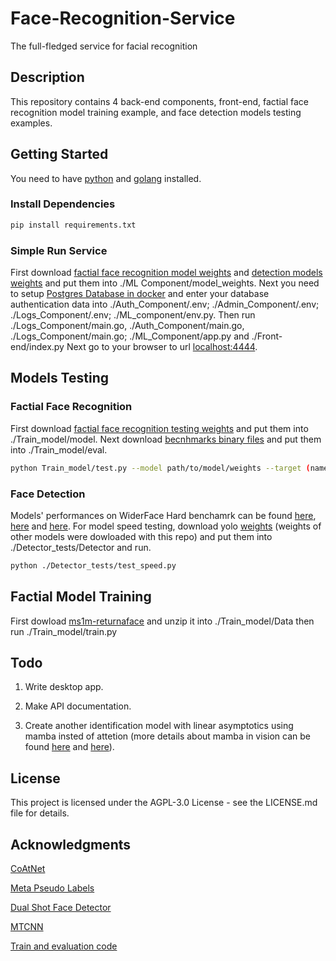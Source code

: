 # Face-Recognition-Service

The full-fledged service for facial recognition

## Description

This repository contains 4 back-end components, front-end, factial face recognition model training example, and face detection models testing examples.

## Getting Started

You need to have [python](https://www.python.org/downloads/) and [golang](https://go.dev/doc/install) installed.

### Install Dependencies

```bash
pip install requirements.txt
```

### Simple Run Service

First download [factial face recognition model weights](https://drive.google.com/drive/folders/1UTwpAS8PI2iR0bthEl2T0vDGnrwSVlwG?usp=sharing) and [detection models weights](https://drive.google.com/drive/folders/1zTo0a2ZYPqVxgdMlQ0EmnW1apPRSrbA_?usp=sharing) and put them into ./ML Component/model_weights. Next you need to setup [Postgres Database in docker](https://hub.docker.com/_/postgres) and enter your database authentication data into ./Auth_Component/.env; ./Admin_Component/.env; ./Logs_Component/.env; ./ML_component/env.py. Then run ./Logs_Component/main.go, ./Auth_Component/main.go, ./Logs_Component/main.go; ./ML_Component/app.py and ./Front-end/index.py
Next go to your browser to url [localhost:4444](http://localhost:4444).

## Models Testing

### Factial Face Recognition

First download [factial face recognition testing weights](https://drive.google.com/drive/folders/1UI_u4BqWgU-k5Y-DPuMJyZ2t8JIgUFZ6?usp=sharing) and put them into ./Train_model/model. Next download [becnhmarks binary files](https://drive.google.com/drive/folders/1tmD0cjMSrtnFu-iqJiqFWnFKkl6hL2cu?usp=sharing) and put them into ./Train_model/eval.
```bash
python Train_model/test.py --model path/to/model/weights --target (name of target benchmark)
```

### Face Detection

Models' performances on WiderFace Hard benchamrk can be found [here](https://github.com/Yusepp/YOLOv8-Face), [here](https://paperswithcode.com/paper/joint-face-detection-and-alignment-using) and [here](https://paperswithcode.com/paper/dsfd-dual-shot-face-detector). For model speed testing, download yolo  [weights](https://drive.google.com/drive/folders/1zTo0a2ZYPqVxgdMlQ0EmnW1apPRSrbA_?usp=sharing) (weights of other models were dowloaded with this repo) and put them into ./Detector_tests/Detector and run.

```bash
python ./Detector_tests/test_speed.py
```
## Factial Model Training

First dowload [ms1m-returnaface](https://drive.google.com/file/d/1JgmzL9OLTqDAZE86pBgETtSQL4USKTFy/view) and unzip it into ./Train_model/Data then run ./Train_model/train.py

## Todo

1. Write desktop app.
   
2. Make API documentation.
   
3. Create another identification model with linear asymptotics using mamba insted of attetion (more details about mamba in vision can be found [here](https://arxiv.org/abs/2401.09417) and [here](https://arxiv.org/abs/2401.10166)).
   
## License

This project is licensed under the AGPL-3.0 License - see the LICENSE.md file for details.

## Acknowledgments

[CoAtNet](https://github.com/chinhsuanwu/coatnet-pytorch)

[Meta Pseudo Labels](https://github.com/kekmodel/MPL-pytorch)

[Dual Shot Face Detector](https://github.com/hukkelas/DSFD-Pytorch-Inference)

[MTCNN](https://github.com/timesler/facenet-pytorch)

[Train and evaluation code](https://github.com/zhongyy/Face-Transformer)




